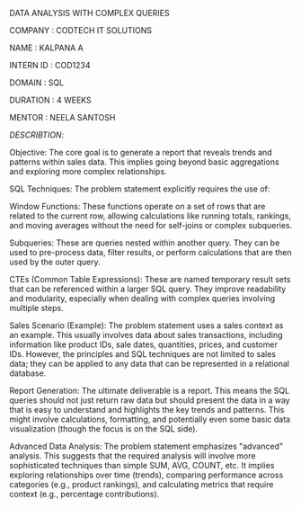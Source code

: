 DATA ANALYSIS WITH COMPLEX QUERIES

COMPANY : CODTECH IT SOLUTIONS

NAME : KALPANA A

INTERN ID : COD1234

DOMAIN : SQL

DURATION : 4 WEEKS

MENTOR : NEELA SANTOSH

*DESCRIBTION*:

Objective: The core goal is to generate a report that reveals trends and patterns within sales data.  This implies going beyond basic aggregations and exploring more complex relationships.

SQL Techniques: The problem statement explicitly requires the use of:

Window Functions: These functions operate on a set of rows that are related to the current row, allowing calculations like running totals, rankings, and moving averages without the need for self-joins or complex subqueries.

Subqueries: These are queries nested within another query. They can be used to pre-process data, filter results, or perform calculations that are then used by the outer query.

CTEs (Common Table Expressions): These are named temporary result sets that can be referenced within a larger SQL query. They improve readability and modularity, especially when dealing with complex queries involving multiple steps.

Sales Scenario (Example):  The problem statement uses a sales context as an example.  This usually involves data about sales transactions, including information like product IDs, sale dates, quantities, prices, and customer IDs.  However, the principles and SQL techniques are not limited to sales data; they can be applied to any data that can be represented in a relational database.

Report Generation: The ultimate deliverable is a report.  This means the SQL queries should not just return raw data but should present the data in a way that is easy to understand and highlights the key trends and patterns.  This might involve calculations, formatting, and potentially even some basic data visualization (though the focus is on the SQL side).

Advanced Data Analysis:  The problem statement emphasizes "advanced" analysis.  This suggests that the required analysis will involve more sophisticated techniques than simple SUM, AVG, COUNT, etc.  It implies exploring relationships over time (trends), comparing performance across categories (e.g., product rankings), and calculating metrics that require context (e.g., percentage contributions).
